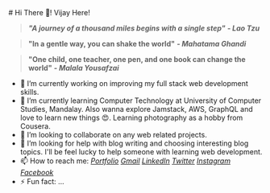 <head>
      <link rel="stylesheet" href="https://use.fontawesome.com/releases/v5.6.1/css/all.css" integrity="sha384-gfdkjb5BdAXd+lj+gudLWI+BXq4IuLW5IT+brZEZsLFm++aCMlF1V92rMkPaX4PP" crossorigin="anonymous">
  </head>
  # Hi There 👋! Vijay Here!

> **_"A journey of a thousand miles begins with a single step"_** **_- Lao Tzu_**

> **"In a gentle way, you can shake the world"** **_- Mahatama Ghandi_**

> **"One child, one teacher, one pen, and one book can change the world"** **_- Malala Yousafzai_**

- 🔭 I’m currently working on improving my full stack web development skills.
- 🌱 I’m currently learning Computer Technology at University of Computer Studies, Mandalay. Also wanna explore Jamstack, AWS, GraphQL and love to learn new things 😍. Learning photography as a hobby from Cousera.
- 👯 I’m looking to collaborate on any web related projects.
- 🤔 I’m looking for help with blog writing and choosing interesting blog topics. I'll be feel lucky to help someone with learning web development.
- 📫 How to reach me: [<i class="fas fa-globe">Portfolio</i>](https://vijaykumarktg.tech) [<i class="fas fa-envelope">Gmail</i>](mailto:vijaykumarktg18@gmail.com) [<i class="fab fa-linkedin-in">LinkedIn</i>](https://www.linkedin.com/in/vijay-kumar-b74573166/) [<i class="fab fa-twitter">Twitter</i>](https://twitter.com/vijaykumarktg18) [<i class="fab fa-instagram">Instagram</i>](https://www.instagram.com/vijaykumarktg18/) [<i class="fab fa-facebook-f">Facebook</i>](https://web.facebook.com/profile.php?id=100022369323480)
- ⚡ Fun fact: ...
